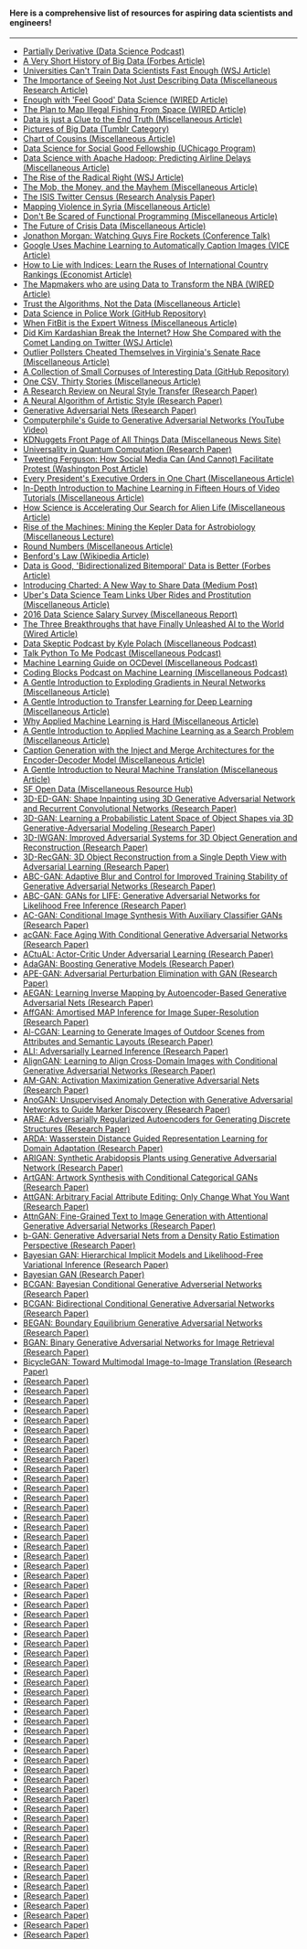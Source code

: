 #### Here is a comprehensive list of resources for aspiring data scientists and engineers! 

***
* [Partially Derivative (Data Science Podcast)](http://partiallyderivative.com/)
* [A Very Short History of Big Data (Forbes Article)](https://www.forbes.com/sites/gilpress/2013/05/09/a-very-short-history-of-big-data/)
* [Universities Can't Train Data Scientists Fast Enough (WSJ Article)](https://blogs.wsj.com/cio/2014/11/10/for-cios-universities-cant-train-data-scientists-fast-enough/)
* [The Importance of Seeing Not Just Describing Data (Miscellaneous Research Article)](http://www.statisticsviews.com/details/feature/6314441/Visualising-Statistics-The-importance-of-seeing-not-just-describing-data.html)
* [Enough with 'Feel Good' Data Science (WIRED Article)](https://www.wired.com/insights/2014/11/enough-with-feel-good-data-science/)
* [The Plan to Map Illegal Fishing From Space (WIRED Article)](https://www.wired.com/2014/11/plan-map-illegal-fishing-space/)
* [Data is just a Clue to the End Truth (Miscellaneous Article)](https://scholarlykitchen.sspnet.org/2014/11/14/data-is-just-a-clue-to-the-end-truth/)
* [Pictures of Big Data (Tumblr Category)](https://bigdatapix.tumblr.com/)
* [Chart of Cousins (Miscellaneous Article)](http://flowingdata.com/2014/11/05/chart-of-cousins/)
* [Data Science for Social Good Fellowship (UChicago Program)](https://dssg.uchicago.edu/)
* [Data Science with Apache Hadoop: Predicting Airline Delays (Miscellaneous Article)](https://hortonworks.com/blog/data-science-apacheh-hadoop-predicting-airline-delays/)
* [The Rise of the Radical Right (WSJ Article)](https://www.washingtonpost.com/news/the-intersect/wp/2016/09/26/these-charts-show-exactly-how-racist-and-radical-the-alt-right-has-gotten-this-year/?utm_term=.8c60be31b069)
* [The Mob, the Money, and the Mayhem (Miscellaneous Article)](https://www.bayesimpact.org/stories/?name=the-mob-the-money-and-the-mayhem)
* [The ISIS Twitter Census (Research Analysis Paper)](https://www.brookings.edu/wp-content/uploads/2016/06/isis_twitter_census_berger_morgan.pdf)
* [Mapping Violence in Syria (Miscellaneous Article)](http://blog.crisis.net/syrian-social-media-journalists-secret-weapon-in-the-crisis-data-revolution/)
* [Don't Be Scared of Functional Programming (Miscellaneous Article)](https://www.smashingmagazine.com/2014/07/dont-be-scared-of-functional-programming/)
* [The Future of Crisis Data (Miscellaneous Article)](https://www.ushahidi.com/blog/2014/05/20/the-future-of-crisis-data/)
* [Jonathon Morgan: Watching Guys Fire Rockets (Conference Talk)](https://www.youtube.com/watch?v=gkSActeh1S8)
* [Google Uses Machine Learning to Automatically Caption Images (VICE Article)](https://motherboard.vice.com/en_us/article/ae34wk/google-and-stanford-just-released-the-same-research-on-neural-networks)
* [How to Lie with Indices: Learn the Ruses of International Country Rankings (Economist Article)](https://www.economist.com/news/leaders/21631025-learn-ruses-international-country-rankings-how-lie-indices)
* [The Mapmakers who are using Data to Transform the NBA (WIRED Article)](https://www.wired.com/2014/11/nba-mapmakers/)
* [Trust the Algorithms, Not the Data (Miscellaneous Article)](https://www.analyticbridge.datasciencecentral.com/profiles/blogs/when-to-trust-the-algorithms-and-not-the-data)
* [Data Science in Police Work (GitHub Repository)](https://github.com/seanjtaylor/out-for-justice)
* [When FitBit is the Expert Witness (Miscellaneous Article)](https://www.theatlantic.com/technology/archive/2014/11/when-fitbit-is-the-expert-witness/382936/)
* [Did Kim Kardashian Break the Internet? How She Compared with the Comet Landing on Twitter (WSJ Article)](https://blogs.wsj.com/speakeasy/2014/11/13/did-kim-kardashian-break-the-internet-how-she-compared-with-the-comet-landing-on-twitter/)
* [Outlier Pollsters Cheated Themselves in Virginia's Senate Race (Miscellaneous Article)](https://fivethirtyeight.com/features/outlier-pollsters-cheated-themselves-in-virginias-senate-race/)
* [A Collection of Small Corpuses of Interesting Data (GitHub Repository)](https://github.com/dariusk/corpora)
* [One CSV, Thirty Stories (Miscellaneous Article)](http://blog.whatfettle.com/2014/10/13/one-csv-thirty-stories/)
* [A Research Review on Neural Style Transfer (Research Paper)](https://arxiv.org/pdf/1705.04058.pdf)
* [A Neural Algorithm of Artistic Style (Research Paper)](https://arxiv.org/pdf/1508.06576.pdf)
* [Generative Adversarial Nets (Research Paper)](https://arxiv.org/pdf/1406.2661.pdf)
* [Computerphile's Guide to Generative Adversarial Networks (YouTube Video)](https://www.youtube.com/watch?v=Sw9r8CL98N0)
* [KDNuggets Front Page of All Things Data (Miscellaneous News Site)](https://www.kdnuggets.com/)
* [Universality in Quantum Computation (Research Paper)](https://arxiv.org/pdf/quant-ph/9505018.pdf)
* [Tweeting Ferguson: How Social Media Can (And Cannot) Facilitate Protest (Washington Post Article)](https://www.washingtonpost.com/news/monkey-cage/wp/2014/11/25/tweeting-ferguson-how-social-media-can-and-can-not-facilitate-protest/)
* [Every President's Executive Orders in One Chart (Miscellaneous Article)](https://fivethirtyeight.com/features/every-presidents-executive-actions-in-one-chart/)
* [In-Depth Introduction to Machine Learning in Fifteen Hours of Video Tutorials (Miscellaneous Article)](http://www.dataschool.io/15-hours-of-expert-machine-learning-videos/)
* [How Science is Accelerating Our Search for Alien Life (Miscellaneous Article)](http://theweek.com/articles/442062/how-science-accelerating-search-alien-life)
* [Rise of the Machines: Mining the Kepler Data for Astrobiology (Miscellaneous Lecture)](http://www.seti.org/weeky-lecture/rise-machines-mining-kepler-data-astrobiology)
* [Round Numbers (Miscellaneous Article)](https://www.statschat.org.nz/2014/11/20/round-numbers/?utm_source=feedburner&utm_medium=feed&utm_campaign=Feed%253A+StatsChat+%2528Stats+Chat%2529)
* [Benford's Law (Wikipedia Article)](https://en.wikipedia.org/wiki/Benford%27s_law)
* [Data is Good, 'Bidirectionalized Bitemporal' Data is Better (Forbes Article)](https://www.forbes.com/sites/adrianbridgwater/2014/11/24/data-is-good-bidirectionalized-bitemporal-data-is-better/)
* [Introducing Charted: A New Way to Share Data (Medium Post)](https://medium.com/data-lab/introducing-charted-15161b2cd71e)
* [Uber's Data Science Team Links Uber Rides and Prostitution (Miscellaneous Article)](https://venturebeat.com/2014/11/24/uber-removed-blog-post-from-data-science-team-that-examined-link-between-prostitution-and-rides/)
* [2016 Data Science Salary Survey (Miscellaneous Report)](http://www.oreilly.com/data/free/2016-data-science-salary-survey.csp)
* [The Three Breakthroughs that have Finally Unleashed AI to the World (Wired Article)](https://www.wired.com/2014/10/future-of-artificial-intelligence/)
* [Data Skeptic Podcast by Kyle Polach (Miscellaneous Podcast)](https://dataskeptic.com/)
* [Talk Python To Me Podcast (Miscellaneous Podcast)](https://talkpython.fm/)
* [Machine Learning Guide on OCDevel (Miscellaneous Podcast)](http://ocdevel.com/podcasts/machine-learning)
* [Coding Blocks Podcast on Machine Learning (Miscellaneous Podcast)](https://www.codingblocks.net/category/podcast/)
* [A Gentle Introduction to Exploding Gradients in Neural Networks (Miscellaneous Article)](https://machinelearningmastery.com/exploding-gradients-in-neural-networks/)
* [A Gentle Introduction to Transfer Learning for Deep Learning (Miscellaneous Article)](https://machinelearningmastery.com/transfer-learning-for-deep-learning/)
* [Why Applied Machine Learning is Hard (Miscellaneous Article)](https://machinelearningmastery.com/applied-machine-learning-is-hard/)
* [A Gentle Introduction to Applied Machine Learning as a Search Problem (Miscellaneous Article)](https://machinelearningmastery.com/applied-machine-learning-as-a-search-problem/)
* [Caption Generation with the Inject and Merge Architectures for the Encoder-Decoder Model (Miscellaneous Article)](https://machinelearningmastery.com/caption-generation-inject-merge-architectures-encoder-decoder-model/)
* [A Gentle Introduction to Neural Machine Translation (Miscellaneous Article)](https://machinelearningmastery.com/introduction-neural-machine-translation/)
* [SF Open Data (Miscellaneous Resource Hub)](https://datasf.org/opendata/)
* [3D-ED-GAN: Shape Inpainting using 3D Generative Adversarial Network and Recurrent Convolutional Networks (Research Paper)](https://arxiv.org/pdf/1711.06375.pdf)
* [3D-GAN: Learning a Probabilistic Latent Space of Object Shapes via 3D Generative-Adversarial Modeling (Research Paper)](https://arxiv.org/pdf/1610.07584.pdf)
* [3D-IWGAN: Improved Adversarial Systems for 3D Object Generation and Reconstruction (Research Paper)](https://arxiv.org/pdf/1707.09557.pdf)
* [3D-RecGAN: 3D Object Reconstruction from a Single Depth View with Adversarial Learning (Research Paper)](https://arxiv.org/pdf/1708.07969.pdf)
* [ABC-GAN: Adaptive Blur and Control for Improved Training Stability of Generative Adversarial Networks (Research Paper)](https://drive.google.com/file/d/0B3wEP_lEl0laVTdGcHE2VnRiMlE/view)
* [ABC-GAN: GANs for LIFE: Generative Adversarial Networks for Likelihood Free Inference (Research Paper)](https://arxiv.org/pdf/1711.11139.pdf)
* [AC-GAN: Conditional Image Synthesis With Auxiliary Classifier GANs (Research Paper)](https://arxiv.org/pdf/1610.09585.pdf)
* [acGAN: Face Aging With Conditional Generative Adversarial Networks (Research Paper)](https://arxiv.org/pdf/1702.01983.pdf)
* [ACtuAL: Actor-Critic Under Adversarial Learning (Research Paper)](https://arxiv.org/pdf/1711.04755.pdf)
* [AdaGAN: Boosting Generative Models (Research Paper)](https://arxiv.org/pdf/1701.02386v1.pdf)
* [APE-GAN: Adversarial Perturbation Elimination with GAN (Research Paper)](https://arxiv.org/pdf/1707.05474.pdf)
* [AEGAN: Learning Inverse Mapping by Autoencoder-Based Generative Adversarial Nets (Research Paper)](https://arxiv.org/pdf/1703.10094.pdf)
* [AffGAN: Amortised MAP Inference for Image Super-Resolution (Research Paper)](https://arxiv.org/pdf/1610.04490.pdf)
* [Al-CGAN: Learning to Generate Images of Outdoor Scenes from Attributes and Semantic Layouts (Research Paper)](https://arxiv.org/pdf/1612.00215.pdf)
* [ALI: Adversarially Learned Inference (Research Paper)](https://arxiv.org/pdf/1606.00704.pdf)
* [AlignGAN: Learning to Align Cross-Domain Images with Conditional Generative Adversarial Networks (Research Paper)](https://arxiv.org/pdf/1707.01400.pdf)
* [AM-GAN: Activation Maximization Generative Adversarial Nets (Research Paper)](https://arxiv.org/pdf/1703.02000.pdf)
* [AnoGAN: Unsupervised Anomaly Detection with Generative Adversarial Networks to Guide Marker Discovery (Research Paper)](https://arxiv.org/pdf/1703.05921v1.pdf)
* [ARAE: Adversarially Regularized Autoencoders for Generating Discrete Structures (Research Paper)](https://arxiv.org/pdf/1706.04223.pdf)
* [ARDA: Wasserstein Distance Guided Representation Learning for Domain Adaptation (Research Paper)](https://arxiv.org/pdf/1707.01217.pdf)
* [ARIGAN: Synthetic Arabidopsis Plants using Generative Adversarial Network (Research Paper)](https://arxiv.org/pdf/1709.00938.pdf)
* [ArtGAN: Artwork Synthesis with Conditional Categorical GANs (Research Paper)](https://arxiv.org/pdf/1702.03410.pdf)
* [AttGAN: Arbitrary Facial Attribute Editing: Only Change What You Want (Research Paper)](https://arxiv.org/pdf/1711.10678.pdf)
* [AttnGAN: Fine-Grained Text to Image Generation with Attentional Generative Adversarial Networks (Research Paper)](https://arxiv.org/pdf/1711.10485.pdf)
* [b-GAN: Generative Adversarial Nets from a Density Ratio Estimation Perspective (Research Paper)](https://arxiv.org/pdf/1610.02920.pdf)
* [Bayesian GAN: Hierarchical Implicit Models and Likelihood-Free Variational Inference (Research Paper)](https://arxiv.org/pdf/1702.08896.pdf)
* [Bayesian GAN (Research Paper)](https://arxiv.org/pdf/1705.09558.pdf)
* [BCGAN: Bayesian Conditional Generative Adverserial Networks (Research Paper)](https://arxiv.org/pdf/1706.05477.pdf)
* [BCGAN: Bidirectional Conditional Generative Adversarial Networks (Research Paper)](https://arxiv.org/pdf/1711.07461.pdf)
* [BEGAN: Boundary Equilibrium Generative Adversarial Networks (Research Paper)](https://arxiv.org/pdf/1703.10717.pdf)
* [BGAN: Binary Generative Adversarial Networks for Image Retrieval (Research Paper)](https://arxiv.org/pdf/1708.04150.pdf)
* [BicycleGAN: Toward Multimodal Image-to-Image Translation (Research Paper)](https://arxiv.org/pdf/1711.11586.pdf)
* [ (Research Paper)]()
* [ (Research Paper)]()
* [ (Research Paper)]()
* [ (Research Paper)]()
* [ (Research Paper)]()
* [ (Research Paper)]()
* [ (Research Paper)]()
* [ (Research Paper)]()
* [ (Research Paper)]()
* [ (Research Paper)]()
* [ (Research Paper)]()
* [ (Research Paper)]()
* [ (Research Paper)]()
* [ (Research Paper)]()
* [ (Research Paper)]()
* [ (Research Paper)]()
* [ (Research Paper)]()
* [ (Research Paper)]()
* [ (Research Paper)]()
* [ (Research Paper)]()
* [ (Research Paper)]()
* [ (Research Paper)]()
* [ (Research Paper)]()
* [ (Research Paper)]()
* [ (Research Paper)]()
* [ (Research Paper)]()
* [ (Research Paper)]()
* [ (Research Paper)]()
* [ (Research Paper)]()
* [ (Research Paper)]()
* [ (Research Paper)]()
* [ (Research Paper)]()
* [ (Research Paper)]()
* [ (Research Paper)]()
* [ (Research Paper)]()
* [ (Research Paper)]()
* [ (Research Paper)]()
* [ (Research Paper)]()
* [ (Research Paper)]()
* [ (Research Paper)]()
* [ (Research Paper)]()
* [ (Research Paper)]()
* [ (Research Paper)]()
* [ (Research Paper)]()
* [ (Research Paper)]()
* [ (Research Paper)]()
* [ (Research Paper)]()
* [ (Research Paper)]()
* [ (Research Paper)]()
* [ (Research Paper)]()
* [ (Research Paper)]()
* [ (Research Paper)]()
* [ (Research Paper)]()
* [ (Research Paper)]()
* [ (Research Paper)]()
* [ (Research Paper)]()
* [ (Research Paper)]()
* [ (Research Paper)]()
